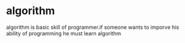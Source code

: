 # algorithm
algorithm is basic skill of programmer.if someone wants to imporve his ability of programming he must learn algorithm